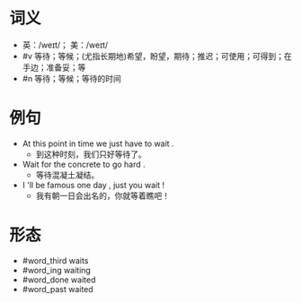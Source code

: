 # 词义
- 英：/weɪt/； 美：/weɪt/
- #v 等待；等候；(尤指长期地)希望，盼望，期待；推迟；可使用；可得到；在手边；准备妥；等
- #n 等待；等候；等待的时间
# 例句
- At this point in time we just have to wait .
	- 到这种时刻，我们只好等待了。
- Wait for the concrete to go hard .
	- 等待混凝土凝结。
- I 'll be famous one day , just you wait !
	- 我有朝一日会出名的，你就等着瞧吧！
# 形态
- #word_third waits
- #word_ing waiting
- #word_done waited
- #word_past waited
